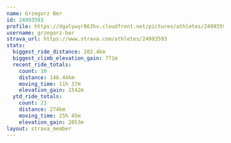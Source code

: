 ```yaml
---
name: Grzegorz Ber
id: 24993593
profile: https://dgalywyr863hv.cloudfront.net/pictures/athletes/24993593/7453165/11/large.jpg
username: grzegorz-ber
strava_url: https://www.strava.com/athletes/24993593
stats:
  biggest_ride_distance: 202.4km
  biggest_climb_elevation_gain: 771m
  recent_ride_totals:
    count: 10
    distance: 146.44km
    moving_time: 11h 37m
    elevation_gain: 1542m
  ytd_ride_totals:
    count: 23
    distance: 274km
    moving_time: 25h 45m
    elevation_gain: 2853m
layout: strava_member
--- 
```

